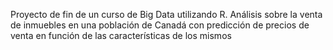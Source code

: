 Proyecto de fin de un curso de Big Data utilizando R. Análisis sobre la venta de inmuebles en una población de Canadá con predicción de precios de venta en función de las características de los mismos
